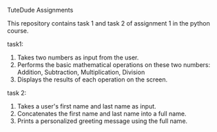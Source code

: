 TuteDude Assignments 

This repository contains task 1 and task 2 of assignment 1 in the python course.

task1: 
1. Takes two numbers as input from the user.
2.  Performs the basic mathematical operations on these two numbers:
Addition, Subtraction, Multiplication, Division
3.  Displays the results of each operation on the screen.

task 2:
1.  Takes a user's first name and last name as input.
2.  Concatenates the first name and last name into a full name.
3.  Prints a personalized greeting message using the full name.
